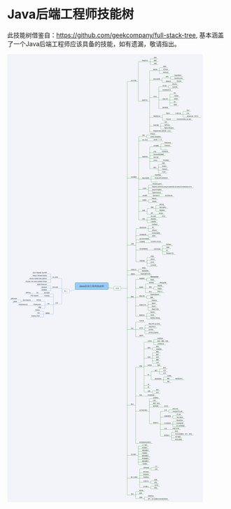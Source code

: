 # Java后端工程师技能树

此技能树借鉴自：https://github.com/geekcompany/full-stack-tree, 基本涵盖了一个Java后端工程师应该具备的技能，如有遗漏，敬请指出。

![java-skill-tree](images/Java后端工程师技能树.png)
